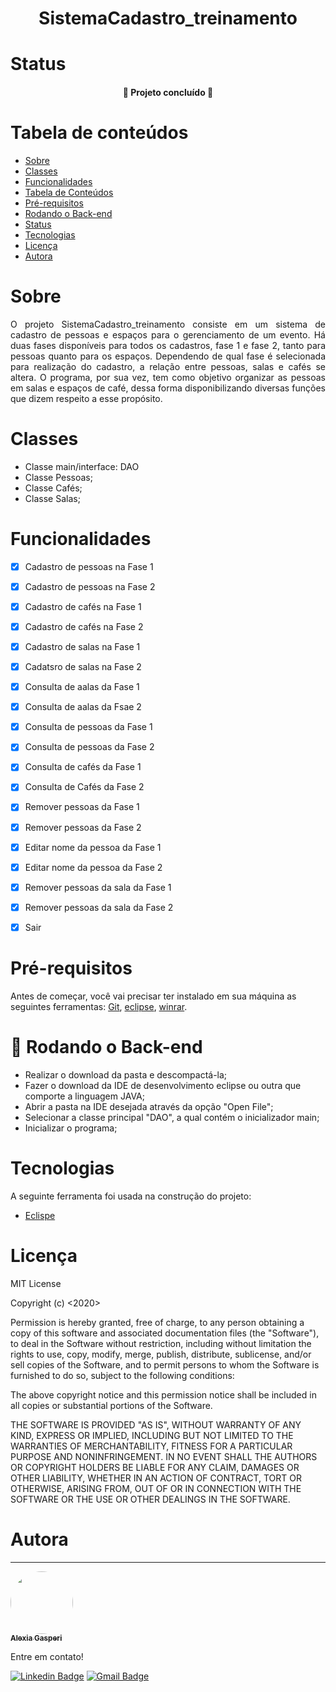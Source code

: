 <h1 align="center">  SistemaCadastro_treinamento </h1>

# Status

<h4 align="center"> 
	🚀 Projeto concluído  🚧
</h4>

# Tabela de conteúdos

<!--ts-->
   * [Sobre](#Sobre)
   * [Classes](#classes)
   * [Funcionalidades](#funcionalidades)
   * [Tabela de Conteúdos](#tabela-de-conteudo)
   * [Pré-requisitos](#pré-requisitos)
   * [Rodando o Back-end](#rodando-o-back-end)
   * [Status](#testes)
   * [Tecnologias](#tecnologias)
   * [Licença](#licença)
   * [Autora](#autora)
<!--te-->

# Sobre

<p align="justify"> O projeto SistemaCadastro_treinamento consiste em um sistema de cadastro de pessoas e espaços para o gerenciamento de um evento. Há duas fases disponíveis para todos os cadastros, fase 1 e fase 2, tanto para pessoas quanto para os espaços. Dependendo de qual fase é selecionada para realização do cadastro, a relação entre pessoas, salas e cafés se altera. O programa, por sua vez, tem como objetivo organizar as pessoas em salas e espaços de café, dessa forma disponibilizando diversas funções que dizem respeito a esse propósito. </p>

# Classes

* Classe main/interface: DAO
* Classe Pessoas;
* Classe Cafés; 
* Classe Salas; 

# Funcionalidades

- [X] Cadastro de pessoas na Fase 1
- [X] Cadastro de pessoas na Fase 2
- [X] Cadastro de cafés na Fase 1 
- [X] Cadastro de cafés na Fase 2
- [X] Cadastro de salas na Fase 1
- [X] Cadatsro de salas na Fase 2
- [X] Consulta de aalas da Fase 1
- [X] Consulta de aalas da Fsae 2
- [X] Consulta de pessoas da Fase 1
- [X] Consulta de pessoas da Fase 2
- [X] Consulta de cafés da Fase 1
- [X] Consulta de Cafés da Fase 2
- [X] Remover pessoas da Fase 1
- [X] Remover pessoas da Fase 2
- [X] Editar nome da pessoa da Fase 1
- [X] Editar nome da pessoa da Fase 2
- [X] Remover pessoas da sala da Fase 1
- [X] Remover pessoas da sala da Fase 2
- [X] Sair


# Pré-requisitos

Antes de começar, você vai precisar ter instalado em sua máquina as seguintes ferramentas:
[Git](https://git-scm.com), [eclipse](https://www.eclipse.org/downloads/), [winrar](https://www.win-rar.com/start.html?&L=9).

# 🎲 Rodando o Back-end 

 * Realizar o download da pasta e descompactá-la;
 * Fazer o download da IDE de desenvolvimento eclipse ou outra que comporte a linguagem JAVA;
 * Abrir a pasta na IDE desejada através da opção "Open File"; 
 * Selecionar a classe principal "DAO", a qual contém o inicializador main; 
 * Inicializar o programa; 

# Tecnologias

A seguinte ferramenta foi usada na construção do projeto:

- [Eclispe](https://www.eclipse.org/)

# Licença

MIT License

Copyright (c) <2020> <Alexia Gasperi>

Permission is hereby granted, free of charge, to any person obtaining a copy
of this software and associated documentation files (the "Software"), to deal
in the Software without restriction, including without limitation the rights
to use, copy, modify, merge, publish, distribute, sublicense, and/or sell
copies of the Software, and to permit persons to whom the Software is
furnished to do so, subject to the following conditions:

The above copyright notice and this permission notice shall be included in all
copies or substantial portions of the Software.

THE SOFTWARE IS PROVIDED "AS IS", WITHOUT WARRANTY OF ANY KIND, EXPRESS OR
IMPLIED, INCLUDING BUT NOT LIMITED TO THE WARRANTIES OF MERCHANTABILITY,
FITNESS FOR A PARTICULAR PURPOSE AND NONINFRINGEMENT. IN NO EVENT SHALL THE
AUTHORS OR COPYRIGHT HOLDERS BE LIABLE FOR ANY CLAIM, DAMAGES OR OTHER
LIABILITY, WHETHER IN AN ACTION OF CONTRACT, TORT OR OTHERWISE, ARISING FROM,
OUT OF OR IN CONNECTION WITH THE SOFTWARE OR THE USE OR OTHER DEALINGS IN THE
SOFTWARE.

# Autora
---

<a href="https://www.linkedin.com/in/alexia-gasperi-128a7a1b9">
 <img style="border-radius: 50%;" src="https://avatars.githubusercontent.com/u/61278895?s=60&v=4" width="100px;" alt=""/>
 <br />
 <sub><b>Alexia Gasperi</b></sub></a> <a href="https://www.linkedin.com/in/alexia-gasperi-128a7a1b9" title="Alexia Gasperi"></a>


Entre em contato!

[![Linkedin Badge](https://img.shields.io/badge/-Alexia-blue?style=flat-square&logo=Linkedin&logoColor=white&link=https://www.linkedin.com/in/alexia-gasperi-128a7a1b9)](https://www.linkedin.com/in/alexia-gasperi-128a7a1b9) 
[![Gmail Badge](https://img.shields.io/badge/-alexiagfirmes@gmail.com-c14438?style=flat-square&logo=Gmail&logoColor=white&link=mailto:alexiagfirmes@gmail.com)](mailto:alexiagfirmes@gmail.com)

